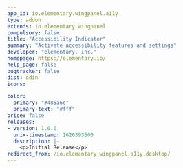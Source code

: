 ```yaml
---
app_id: io.elementary.wingpanel.a11y
type: addon
extends: io.elementary.wingpanel
compulsory: false
title: "Accessibility Indicator"
summary: "Activate accessibility features and settings"
developer: "elementary, Inc."
homepage: https://elementary.io/
help_page: false
bugtracker: false
dist: odin
icons:

color:
  primary: "#485a6c"
  primary-text: "#fff"
price: false
releases:
- version: 1.0.0
  unix-timestamp: 1626393600
  description: |-
    <p>Initial Release</p>
redirect_from: /io.elementary.wingpanel.a11y.desktop/
---
```


